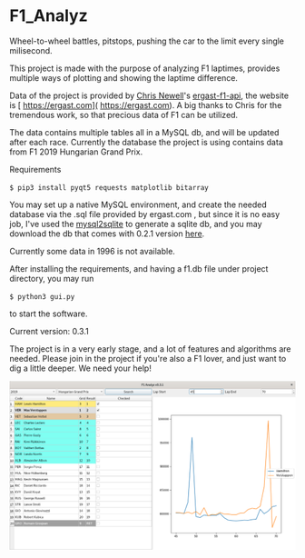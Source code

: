 # F1_Analyz

Wheel-to-wheel battles, pitstops, pushing the car to the limit every single milisecond.


This project is made with the purpose of analyzing F1 laptimes, provides multiple ways of plotting and showing the laptime difference.

Data of the project is provided by [ Chris Newell](https://github.com/jcnewell)'s [ergast-f1-api](https://github.com/jcnewell/ergast-f1-api),
the website is [	https://ergast.com](	https://ergast.com). A big thanks to Chris for the tremendous work, so that precious data of F1 can be utilized.

The data contains multiple tables all in a MySQL db, and will be updated after each race. Currently the database the project is using contains data from F1 2019 Hungarian Grand Prix.

Requirements

`$ pip3 install pyqt5 requests matplotlib bitarray`

You may set up a native MySQL environment, and create the needed database via the .sql file provided by ergast.com , but since it is no easy job, I've used the [mysql2sqlite](https://github.com/dumblob/mysql2sqlite) to generate a sqlite db, and you may download the db that comes with 0.2.1 version
[here](https://github.com/Hycdog/F1_Analyz/releases/download/0.2.1/f1.db).

Currently some data in 1996 is not available.

After installing the requirements, and having a f1.db file under project directory, you may run

`$ python3 gui.py`
   
to start the software.

Current version: 0.3.1 

The project is in a very early stage, and a lot of features and algorithms are needed. Please join in the project if you're also a F1 lover, and just want to dig a little deeper. We need your help!

![Screenshot not yet loaded](https://github.com/Hycdog/img_folder/blob/master/Screenshot%20from%202019-08-10%2009-12-55.png)

 